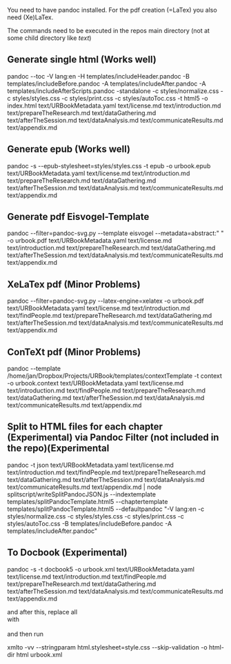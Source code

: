 You need to have pandoc installed. For the pdf creation (=LaTex) you also need (Xe)LaTex.

The commands need to be executed in the repos main directory (not at some child directory like *text*)


## Generate single html (Works well)

pandoc --toc -V lang:en -H templates/includeHeader.pandoc -B templates/includeBefore.pandoc -A templates/includeAfter.pandoc -A templates/includeAfterScripts.pandoc -standalone -c styles/normalize.css -c styles/styles.css -c styles/print.css -c styles/autoToc.css  -t html5 -o index.html text/URBookMetadata.yaml text/license.md text/introduction.md text/prepareTheResearch.md text/dataGathering.md text/afterTheSession.md text/dataAnalysis.md text/communicateResults.md text/appendix.md

## Generate epub (Works well)

pandoc -s --epub-stylesheet=styles/styles.css -t epub -o urbook.epub text/URBookMetadata.yaml text/license.md text/introduction.md  text/prepareTheResearch.md text/dataGathering.md text/afterTheSession.md text/dataAnalysis.md text/communicateResults.md text/appendix.md

## Generate pdf Eisvogel-Template

pandoc --filter=pandoc-svg.py --template eisvogel --metadata=abstract:" " -o urbook.pdf text/URBookMetadata.yaml text/license.md text/introduction.md text/prepareTheResearch.md text/dataGathering.md text/afterTheSession.md text/dataAnalysis.md text/communicateResults.md text/appendix.md

<!-- metadata with empty string to cause a false -->

## XeLaTex pdf (Minor Problems)

pandoc --filter=pandoc-svg.py --latex-engine=xelatex -o urbook.pdf text/URBookMetadata.yaml text/license.md text/introduction.md text/findPeople.md text/prepareTheResearch.md text/dataGathering.md text/afterTheSession.md text/dataAnalysis.md text/communicateResults.md text/appendix.md

## ConTeXt pdf (Minor Problems)
pandoc --template /home/jan/Dropbox/Projects/URBook/templates/contextTemplate -t context -o urbook.context text/URBookMetadata.yaml text/license.md text/introduction.md text/findPeople.md text/prepareTheResearch.md text/dataGathering.md text/afterTheSession.md text/dataAnalysis.md text/communicateResults.md text/appendix.md

## Split to HTML files for each chapter (Experimental) via Pandoc Filter (not included in the repo)(Experimental

pandoc -t json text/URBookMetadata.yaml text/license.md text/introduction.md text/findPeople.md text/prepareTheResearch.md text/dataGathering.md text/afterTheSession.md text/dataAnalysis.md text/communicateResults.md text/appendix.md | node splitscript/writeSplitPandocJSON.js --indextemplate templates/splitPandocTemplate.html5 --chaptertemplate templates/splitPandocTemplate.html5 --defaultpandoc "-V lang:en -c styles/normalize.css -c styles/styles.css -c styles/print.css -c styles/autoToc.css -B templates/includeBefore.pandoc -A templates/includeAfter.pandoc"

## To Docbook (Experimental)

pandoc -s -t docbook5 -o urbook.xml text/URBookMetadata.yaml text/license.md text/introduction.md text/findPeople.md text/prepareTheResearch.md text/dataGathering.md text/afterTheSession.md text/dataAnalysis.md text/communicateResults.md text/appendix.md

  and after this, replace all <br> with <br></br> and then run

 xmlto -vv --stringparam html.stylesheet=style.css --skip-validation -o html-dir html urbook.xml
